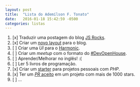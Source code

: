 ```yaml
---
layout: post
title:  "Lista do Ademílson F. Tonato"
date:   2016-01-18 15:42:59 -0500
categories: listas
---
```


1. [x] Traduzir uma postagem do blog [JS Rocks](http://jsrocks.org/).
1. [x] Criar um [novo layout](https://github.com/ftonato/fuck-feelings/issues/16) para o blog.
1. [ ] Criar uma *UI* para o [Harmonic](https://github.com/JSRocksHQ/harmonic).
1. [ ] Criar um *meetup* com o formato do [#DevOpenHouse](https://github.com/devopenhouse/devopenhouse.github.io).
1. [ ] Aprender/Melhorar no inglês! :(
1. [ ] Ler 5 livros de programação.
1. [x] Criar um [starter](https://github.com/admcode/admcode-starter) para projetos pessoais com *PHP*.
1. [x] Ter um [_PR_ aceito](https://github.com/css/csso/pull/282) em um projeto com mais de 1000 stars.
1. [ ] ...
